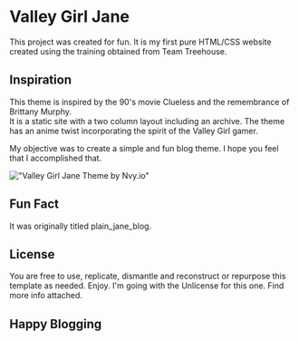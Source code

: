 #  Valley Girl Jane

This project was created for fun. 
It is my first pure HTML/CSS  website created using the training obtained from Team Treehouse.

##  Inspiration

This theme is inspired by the 90's movie Clueless and the remembrance of Brittany Murphy.  
It is a static site with a two column layout including an archive.  The theme has an anime twist incorporating the spirit of the Valley Girl gamer. 

My objective was to create a simple and fun blog theme. I hope you feel that I accomplished that.

!["Valley Girl Jane Theme by Nvy.io"](https://imgur.com/kiz3NWN.png)

## Fun Fact
It was originally titled plain_jane_blog.



##  License

You are free to use, replicate, dismantle and reconstruct or repurpose this template as needed. Enjoy.
I'm going with the Unlicense for this one.  Find more info attached.


##  Happy Blogging
